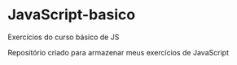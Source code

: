 # JavaScript-basico
 Exercícios do curso básico de JS

Repositório criado para armazenar meus exercícios de JavaScript